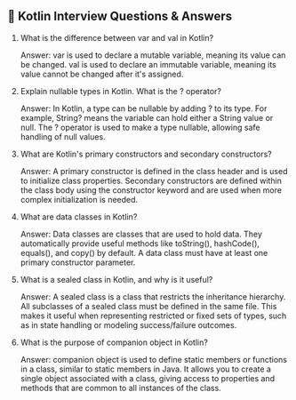 ## 📘 Kotlin Interview Questions & Answers

1. What is the difference between var and val in Kotlin?

    Answer:
        var is used to declare a mutable variable, meaning its value can be changed.
        val is used to declare an immutable variable, meaning its value cannot be changed after it's assigned.

2. Explain nullable types in Kotlin. What is the ? operator?

    Answer:
        In Kotlin, a type can be nullable by adding ? to its type. For example, String? means the variable can hold either a String value or null.
        The ? operator is used to make a type nullable, allowing safe handling of null values.

3. What are Kotlin's primary constructors and secondary constructors?

    Answer:
        A primary constructor is defined in the class header and is used to initialize class properties.
        Secondary constructors are defined within the class body using the constructor keyword and are used when more complex initialization is needed.

4. What are data classes in Kotlin?

    Answer:
        Data classes are classes that are used to hold data. They automatically provide useful methods like toString(), hashCode(), equals(), and copy() by default. A data class must have at least one primary constructor parameter.

5. What is a sealed class in Kotlin, and why is it useful?

    Answer:
        A sealed class is a class that restricts the inheritance hierarchy. All subclasses of a sealed class must be defined in the same file. This makes it useful when representing restricted or fixed sets of types, such as in state handling or modeling success/failure outcomes.

6. What is the purpose of companion object in Kotlin?

    Answer:
        companion object is used to define static members or functions in a class, similar to static members in Java. It allows you to create a single object associated with a class, giving access to properties and methods that are common to all instances of the class.


   
